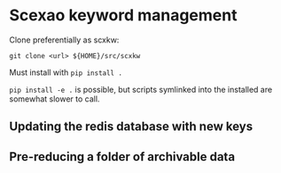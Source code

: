 # Scexao keyword management

Clone preferentially as scxkw:

`git clone <url> ${HOME}/src/scxkw`

Must install with `pip install .`

`pip install -e .` is possible, but scripts symlinked into the installed are somewhat slower to call.

## Updating the redis database with new keys


## Pre-reducing a folder of archivable data
